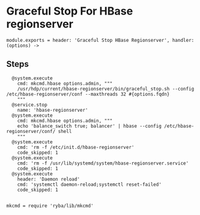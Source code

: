 
# Graceful Stop For HBase regionserver

    module.exports = header: 'Graceful Stop HBase Regionserver', handler: (options) ->

## Steps

      @system.execute
        cmd: mkcmd.hbase options.admin, """
        /usr/hdp/current/hbase-regionserver/bin/graceful_stop.sh --config /etc/hbase-regionserver/conf --maxthreads 32 #{options.fqdn}
        """
      @service.stop
        name: 'hbase-regionserver'
      @system.execute
        cmd: mkcmd.hbase options.admin, """
        echo 'balance_switch true; balancer' | hbase --config /etc/hbase-regionserver/conf/ shell
        """
      @system.execute
        cmd: 'rm -f /etc/init.d/hbase-regionserver'
        code_skipped: 1
      @system.execute
        cmd: 'rm -f /usr/lib/systemd/system/hbase-regionserver.service'
        code_skipped: 1
      @system.execute
        header: 'Daemon reload'
        cmd: 'systemctl daemon-reload;systemctl reset-failed'
        code_skipped: 1

      
    mkcmd = require 'ryba/lib/mkcmd'
